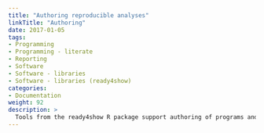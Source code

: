 ```yaml
---
title: "Authoring reproducible analyses"
linkTitle: "Authoring"
date: 2017-01-05
tags:
- Programming
- Programming - literate
- Reporting
- Software
- Software - libraries
- Software - libraries (ready4show)
categories:
- Documentation
weight: 92
description: >
  Tools from the ready4show R package support authoring of programs and subroutines to implement and report analyses with ready4.
---
```


